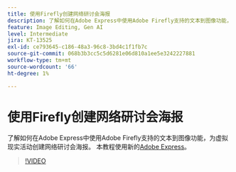 ```yaml
---
title: 使用Firefly创建网络研讨会海报
description: 了解如何在Adobe Express中使用Adobe Firefly支持的文本到图像功能，为虚拟现实活动创建网络研讨会海报
feature: Image Editing, Gen AI
level: Intermediate
jira: KT-13525
exl-id: ce793645-c186-48a3-96c8-3bd4c1f1fb7c
source-git-commit: 068b3b3cc5c5d6281e06d810a1ee5e3242227881
workflow-type: tm+mt
source-wordcount: '66'
ht-degree: 1%

---
```


# 使用Firefly创建网络研讨会海报

了解如何在Adobe Express中使用Adobe Firefly支持的文本到图像功能，为虚拟现实活动创建网络研讨会海报。 本教程使用新的[Adobe Express](https://www.adobe.com/express/)。

>[!VIDEO](https://video.tv.adobe.com/v/3446873?quality=12&learn=on&hidetitle=true&captions=chi_hans)
